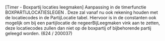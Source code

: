 [Timer - Boxpartij locaties leegmaken] Aanpassing in de timerfunctie BOXPARTIJLOCATIESLEGEN . Deze zal vanaf nu ook rekening houden met de locatiecodes in de PartijLocatie tabel. Hiervoor is in de constanten ook mogelijk om bij een partijlocatie de negeerBijLeegmaken vink aan te zetten, deze locatiecodes zullen dan niet op de boxpartij of bijbehorende partij geleegd worden. (624 / 200037)
